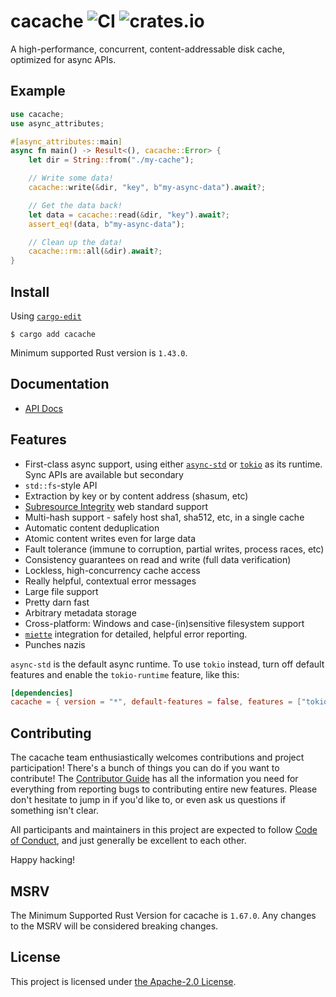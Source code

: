 # cacache ![CI](https://github.com/zkat/cacache-rs/workflows/CI/badge.svg) ![crates.io](https://img.shields.io/crates/v/cacache.svg)

A high-performance, concurrent, content-addressable disk cache, optimized for async APIs.

## Example

```rust
use cacache;
use async_attributes;

#[async_attributes::main]
async fn main() -> Result<(), cacache::Error> {
    let dir = String::from("./my-cache");

    // Write some data!
    cacache::write(&dir, "key", b"my-async-data").await?;

    // Get the data back!
    let data = cacache::read(&dir, "key").await?;
    assert_eq!(data, b"my-async-data");

    // Clean up the data!
    cacache::rm::all(&dir).await?;
}
```

## Install

Using [`cargo-edit`](https://crates.io/crates/cargo-edit)

`$ cargo add cacache`

Minimum supported Rust version is `1.43.0`.

## Documentation

- [API Docs](https://docs.rs/cacache)

## Features

- First-class async support, using either [`async-std`](https://crates.io/crates/async-std) or [`tokio`](https://crates.io/crates/tokio) as its runtime. Sync APIs are available but secondary
- `std::fs`-style API
- Extraction by key or by content address (shasum, etc)
- [Subresource Integrity](#integrity) web standard support
- Multi-hash support - safely host sha1, sha512, etc, in a single cache
- Automatic content deduplication
- Atomic content writes even for large data
- Fault tolerance (immune to corruption, partial writes, process races, etc)
- Consistency guarantees on read and write (full data verification)
- Lockless, high-concurrency cache access
- Really helpful, contextual error messages
- Large file support
- Pretty darn fast
- Arbitrary metadata storage
- Cross-platform: Windows and case-(in)sensitive filesystem support
- [`miette`](https://crates.io/crates/miette) integration for detailed, helpful error reporting.
- Punches nazis

`async-std` is the default async runtime. To use `tokio` instead, turn off default features and enable the `tokio-runtime` feature, like this:

```toml
[dependencies]
cacache = { version = "*", default-features = false, features = ["tokio-runtime"] }
```

## Contributing

The cacache team enthusiastically welcomes contributions and project participation! There's a bunch of things you can do if you want to contribute! The [Contributor Guide](CONTRIBUTING.md) has all the information you need for everything from reporting bugs to contributing entire new features. Please don't hesitate to jump in if you'd like to, or even ask us questions if something isn't clear.

All participants and maintainers in this project are expected to follow [Code of Conduct](CODE_OF_CONDUCT.md), and just generally be excellent to each other.

Happy hacking!

## MSRV

The Minimum Supported Rust Version for cacache is `1.67.0`. Any changes to the
MSRV will be considered breaking changes.

## License

This project is licensed under [the Apache-2.0 License](LICENSE.md).
